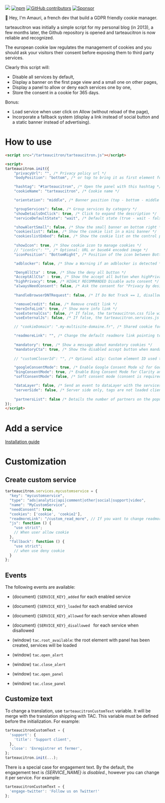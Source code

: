 
[![](https://data.jsdelivr.com/v1/package/npm/tarteaucitronjs/badge)](https://www.jsdelivr.com/package/npm/tarteaucitronjs)
[![npm](https://img.shields.io/npm/v/tarteaucitronjs.svg)](https://www.npmjs.com/package/tarteaucitronjs) [![GitHub contributors](https://img.shields.io/github/contributors/AmauriC/tarteaucitron.js.svg)](https://github.com/AmauriC/tarteaucitron.js/graphs/contributors) [![Sponsor](https://img.shields.io/static/v1?label=Sponsor&message=%E2%9D%A4&logo=GitHub)](https://github.com/sponsors/AmauriC) 


👋 Hey, I'm Amauri, a french dev that build a GDPR friendly cookie manager.

tarteaucitron was initially a simple script for my personal blog (in 2013), a few months later, the Github repository is opened and tarteaucitron is now reliable and recognized.

The european cookie law regulates the management of cookies and you should ask your visitors their consent before exposing them to third party services.

Clearly this script will:
- Disable all services by default,
- Display a banner on the first page view and a small one on other pages,
- Display a panel to allow or deny each services one by one,
- Store the consent in a cookie for 365 days.

Bonus:
- Load service when user click on Allow (without reload of the page),
- Incorporate a fallback system (display a link instead of social button and a static banner instead of advertising).



# How to use

```html
<script src="/tarteaucitron/tarteaucitron.js"></script>

<script>
tarteaucitron.init({
    "privacyUrl": "", /* Privacy policy url */
    "bodyPosition": "bottom", /* or top to bring it as first element for accessibility */

    "hashtag": "#tarteaucitron", /* Open the panel with this hashtag */
    "cookieName": "tarteaucitron", /* Cookie name */

    "orientation": "middle", /* Banner position (top - bottom - middle - popup) */

    "groupServices": false, /* Group services by category */
    "showDetailsOnClick": true, /* Click to expand the description */
    "serviceDefaultState": "wait", /* Default state (true - wait - false) */

    "showAlertSmall": false, /* Show the small banner on bottom right */
    "cookieslist": false, /* Show the cookie list in a mini banner */
    "cookieslistEmbed": false, /* Show the cookie list on the control panel */
    
    "showIcon": true, /* Show cookie icon to manage cookies */
    // "iconSrc": "", /* Optional: URL or base64 encoded image */
    "iconPosition": "BottomRight", /* Position of the icon between BottomRight, BottomLeft, TopRight and TopLeft */

    "adblocker": false, /* Show a Warning if an adblocker is detected */

    "DenyAllCta" : true, /* Show the deny all button */
    "AcceptAllCta" : true, /* Show the accept all button when highPrivacy on */
    "highPrivacy": true, /* HIGHLY RECOMMANDED Disable auto consent */
    "alwaysNeedConsent": false, /* Ask the consent for "Privacy by design" services */
    
    "handleBrowserDNTRequest": false, /* If Do Not Track == 1, disallow all */

    "removeCredit": false, /* Remove credit link */
    "moreInfoLink": true, /* Show more info link */
    "useExternalCss": false, /* If false, the tarteaucitron.css file will be loaded */
    "useExternalJs": false, /* If false, the tarteaucitron.services.js file and lang files will be loaded */

    // "cookieDomain": ".my-multisite-domaine.fr", /* Shared cookie for subdomain website */

    "readmoreLink": "", /* Change the default readmore link pointing to tarteaucitron.io */
    
    "mandatory": true, /* Show a message about mandatory cookies */
    "mandatoryCta": true, /* Show the disabled accept button when mandatory on */
    
    // "customCloserId": "", /* Optional a11y: Custom element ID used to open the panel */

    "googleConsentMode": true, /* Enable Google Consent Mode v2 for Google ads and GA4 */
    "bingConsentMode": true, /* Enable Bing Consent Mode for Clarity and Bing Ads */
    "softConsentMode": false, /* Soft consent mode (consent is required to load the services) */

    "dataLayer": false, /* Send an event to dataLayer with the services status */
    "serverSide": false, /* Server side only, tags are not loaded client side */
    
    "partnersList": false /* Details the number of partners on the popup and middle banner */
});
</script>
```

# Add a service
[Installation guide](https://tarteaucitron.io/en/free-installation-open-source/)

# Customization

## Create custom service
```js
tarteaucitron.services.mycustomservice = {
  "key": "mycustomservice",
  "type": "ads|analytic|api|comment|other|social|support|video",
  "name": "MyCustomService",
  "needConsent": true,
  "cookies": ['cookie', 'cookie2'],
  "readmoreLink": "/custom_read_more", // If you want to change readmore link
  "js": function () {
    "use strict";
    // When user allow cookie
  },
  "fallback": function () {
    "use strict";
    // when use deny cookie
  }
};
```

## Events

The following events are available:
* (document) `{SERVICE_KEY}_added` for each enabled service
* (document) `{SERVICE_KEY}_loaded` for each enabled service
* (document) `{SERVICE_KEY}_allowed` for each service when allowed
* (document) `{SERVICE_KEY}_disallowed ` for each service when disallowed

* (window) `tac.root_available`: the root element with panel has been created, services will be loaded
* (window) `tac.open_alert`
* (window) `tac.close_alert`
* (window) `tac.open_panel`
* (window) `tac.close_panel`

## Customize text

To change a translation, use `tarteaucitronCustomText` variable. It will be merge with the translation shipping with TAC. This variable must be defined before the initialization. For example:
```js
tarteaucitronCustomText = {
  'support': {
    'title': 'Support client',
  },
  'close': 'Enregistrer et fermer',
};
tarteaucitron.init(...);
```

There is a special case for engagement text. By the default, the engagement text is  _{SERVICE_NAME} is disabled._, however you can change it per service. For example:
```js
tarteaucitronCustomText = {
  'engage-twitter': 'Follow us on Twitter!'
};
```
<!--
# Thanks to the sponsors 😊

| ![Amaury Cleuziou](https://avatars.githubusercontent.com/u/26336203?v=4&s=60) |                                                              |   |
|---|--------------------------------------------------------------|---|
|  [Amaury Cleuziou](https://github.com/MoryCorp) - first sponsor 🎉 |                                                              |  |
| |                                                              |   |
-->

